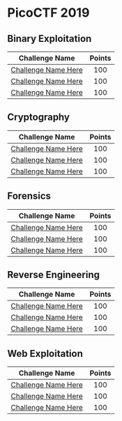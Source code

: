 # PicoCTF 2019

## Binary Exploitation

| Challenge Name               | Points  | 
| -----------------------------|:-------:|
| [Challenge Name Here](./ChallengeFolder) | 100 |
| [Challenge Name Here](./ChallengeFolder) | 100 |
| [Challenge Name Here](./ChallengeFolder) | 100 |

## Cryptography

| Challenge Name               | Points  | 
| -----------------------------|:-------:|
| [Challenge Name Here](./ChallengeFolder) | 100 |
| [Challenge Name Here](./ChallengeFolder) | 100 |
| [Challenge Name Here](./ChallengeFolder) | 100 |

## Forensics

| Challenge Name               | Points  | 
| -----------------------------|:-------:|
| [Challenge Name Here](./ChallengeFolder) | 100 |
| [Challenge Name Here](./ChallengeFolder) | 100 |
| [Challenge Name Here](./ChallengeFolder) | 100 |

## Reverse Engineering

| Challenge Name               | Points  | 
| -----------------------------|:-------:|
| [Challenge Name Here](./ChallengeFolder) | 100 |
| [Challenge Name Here](./ChallengeFolder) | 100 |
| [Challenge Name Here](./ChallengeFolder) | 100 |

## Web Exploitation

| Challenge Name               | Points  | 
| -----------------------------|:-------:|
| [Challenge Name Here](./ChallengeFolder) | 100 |
| [Challenge Name Here](./ChallengeFolder) | 100 |
| [Challenge Name Here](./ChallengeFolder) | 100 |